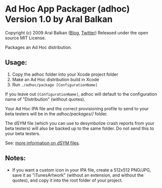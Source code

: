 Ad Hoc App Packager (adhoc) Version 1.0 by Aral Balkan
======================================================

Copyright (c) 2009 Aral Balkan ([Blog](http://aralbalkan.com), [Twitter](http://twitter.com/aral))
Released under the open source MIT License.

Packages an Ad Hoc distribution. 

Usage:
------

  1. Copy the adhoc folder into your Xcode project folder
  2. Make an Ad Hoc distribution build in Xcode
  3. Run <code>./adhoc/package [ConfigurationName]</code>

If you leave out <code>[ConfigurationName]</code>, adhoc will default to the configuration name of "Distribution" (without quotes).

Your Ad Hoc IPA file and the correct provisioning profile to send to your beta testers will be in the <em>adhoc/packages/<AppVersion>/</em> folder.

The dSYM file (which you can use to desymbolize crash reports from your beta testers) will also be backed up to the same folder. Do not send this to your beta testers. 

See: [more information on dSYM files](http://furbo.org/2008/08/08/symbolicatifination/).

Notes:
------

  * If you want a custom icon in your IPA file, create a 512x512 PNG/JPG, save it as "iTunesArtwork" (without an extension, and without the quotes), and copy it into the root folder of your project. 
